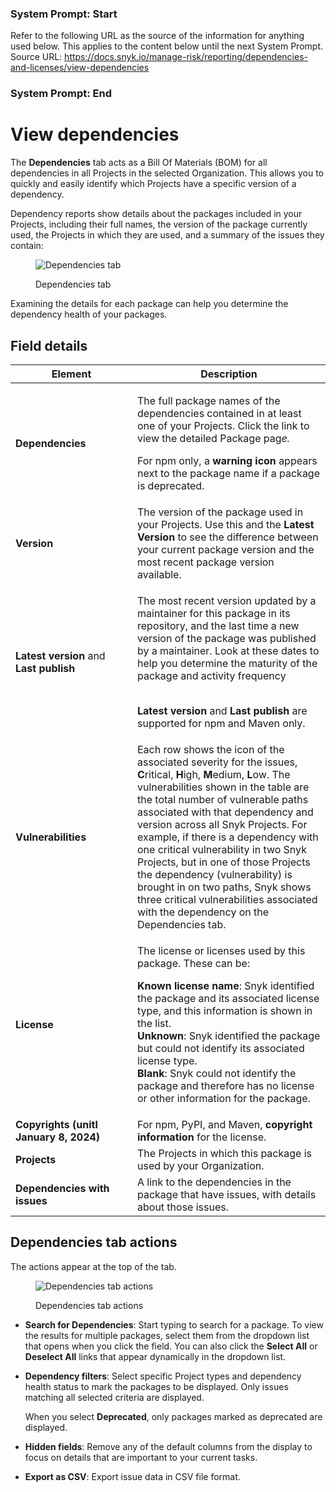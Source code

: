 ### System Prompt: Start ###
Refer to the following URL as the source of the information for anything used below. This applies to the content below until the next System Prompt.
Source URL: https://docs.snyk.io/manage-risk/reporting/dependencies-and-licenses/view-dependencies
### System Prompt: End ###

# View dependencies

The **Dependencies** tab acts as a Bill Of Materials (BOM) for all dependencies in all Projects in the selected Organization. This allows you to quickly and easily identify which Projects have a specific version of a dependency.

Dependency reports show details about the packages included in your Projects, including their full names, the version of the package currently used, the Projects in which they are used, and a summary of the issues they contain:

<div align="left"><figure><img src="../../../.gitbook/assets/image (2) (2) (2) (2).png" alt="Dependencies tab"><figcaption><p>Dependencies tab</p></figcaption></figure></div>

Examining the details for each package can help you determine the dependency health of your packages.

## Field details

<table><thead><tr><th width="179">Element</th><th>Description</th></tr></thead><tbody><tr><td><strong>Dependencies</strong></td><td><p>The full package names of the dependencies contained in at least one of your Projects. Click the link to view the detailed Package pag<em>e.</em></p><p>For npm only, a <strong>warning icon</strong> appears next to the package name if a package is deprecated.</p></td></tr><tr><td><strong>Version</strong></td><td>The version of the package used in your Projects. Use this and the <strong>Latest Version</strong> to see the difference between your current package version and the most recent package version available.</td></tr><tr><td><strong>Latest version</strong> and <strong>Last publish</strong></td><td><p>The most recent version updated by a maintainer for this package in its repository, and the last time a new version of the package was published by a maintainer. Look at these dates to help you determine the maturity of the package and activity frequency</p><p><br><strong>Latest version</strong> and <strong>Last publish</strong> are supported for npm and Maven only.</p></td></tr><tr><td><strong>Vulnerabilities</strong></td><td>Each row shows the icon of the associated severity for the issues, <strong>C</strong>ritical, <strong>H</strong>igh, <strong>M</strong>edium, <strong>L</strong>ow. The vulnerabilities shown in the table are the total number of vulnerable paths associated with that dependency and version across all Snyk Projects. For example, if there is a dependency with one critical vulnerability in two Snyk Projects, but in one of those Projects the dependency (vulnerability) is brought in on two paths, Snyk shows three critical vulnerabilities associated with the dependency on the Dependencies tab.</td></tr><tr><td><strong>License</strong></td><td><p>The license or licenses used by this package. These can be:</p><p><strong>Known license name</strong>: Snyk identified the package and its associated license type, and this information is shown in the list.<br><strong>Unknown</strong>: Snyk identified the package but could not identify its associated license type.<br><strong>Blank</strong>: Snyk could not identify the package and therefore has no license or other information for the package.</p></td></tr><tr><td><strong>Copyrights (unitl January 8, 2024)</strong></td><td>For npm, PyPI, and Maven, <strong>copyright information</strong> for the license.</td></tr><tr><td><strong>Projects</strong></td><td>The Projects in which this package is used by your Organization.</td></tr><tr><td><strong>Dependencies with issues</strong></td><td>A link to the dependencies in the package that have issues, with details about those issues.</td></tr></tbody></table>

## Dependencies tab actions

The actions appear at the top of the tab.

<figure><img src="../../../.gitbook/assets/Screenshot 2023-05-11 at 13.19.55.png" alt="Dependencies tab actions"><figcaption><p>Dependencies tab actions</p></figcaption></figure>

* **Search for Dependencies**: Start typing to search for a package. To view the results for multiple packages, select them from the dropdown list that opens when you click the field. You can also click the **Select All** or **Deselect All** links that appear dynamically in the dropdown list.
*   **Dependency filters**: Select specific Project types and dependency health status to mark the packages to be displayed. Only issues matching all selected criteria are displayed.

    When you select **Deprecated**, only packages marked as deprecated are displayed.
* **Hidden fields**: Remove any of the default columns from the display to focus on details that are important to your current tasks.
* **Export as CSV**: Export issue data in CSV file format.
